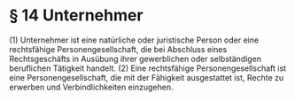 # § 14 Unternehmer
(1) Unternehmer ist eine natürliche oder juristische Person oder eine rechtsfähige Personengesellschaft, die bei Abschluss eines Rechtsgeschäfts in Ausübung ihrer gewerblichen oder selbständigen beruflichen Tätigkeit handelt.
(2) Eine rechtsfähige Personengesellschaft ist eine Personengesellschaft, die mit der Fähigkeit ausgestattet ist, Rechte zu erwerben und Verbindlichkeiten einzugehen.